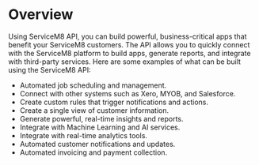 # Overview

Using ServiceM8 API, you can build powerful, business-critical apps that
benefit your ServiceM8 customers. The API allows you to quickly connect with
the ServiceM8 platform to build apps, generate reports, and integrate with
third-party services. Here are some examples of what can be built using the
ServiceM8 API:

- Automated job scheduling and management.
- Connect with other systems such as Xero, MYOB, and Salesforce.
- Create custom rules that trigger notifications and actions.
- Create a single view of customer information.
- Generate powerful, real-time insights and reports.
- Integrate with Machine Learning and AI services.
- Integrate with real-time analytics tools.
- Automated customer notifications and updates.
- Automated invoicing and payment collection.

